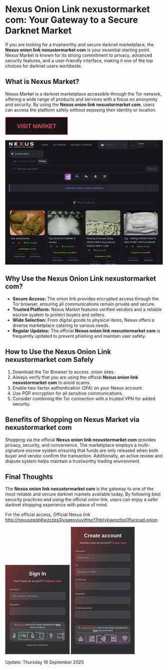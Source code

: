# Nexus Onion Link nexustormarket com: Your Gateway to a Secure Darknet Market

If you are looking for a trustworthy and secure darknet marketplace, the **Nexus onion link nexustormarket com** is your essential starting point. Nexus Market is known for its strong commitment to privacy, advanced security features, and a user-friendly interface, making it one of the top choices for darknet users worldwide.

## What is Nexus Market?

Nexus Market is a darknet marketplace accessible through the Tor network, offering a wide range of products and services with a focus on anonymity and security. By using the **Nexus onion link nexustormarket com**, users can access the platform safely without exposing their identity or location.

[<img src="/images/prompt.webp" width="200">](http://nexuszpgb6wzczes3jvsqeoyiuvjttjscf7nbtvkiaeqzboj3fucjcad.onion)

<a href="http://nexuszpgb6wzczes3jvsqeoyiuvjttjscf7nbtvkiaeqzboj3fucjcad.onion"><img src="/images/side.webp" alt="image" style="max-width: 100%;"></a>


## Why Use the Nexus Onion Link nexustormarket com?

- **Secure Access:** The onion link provides encrypted access through the Tor browser, ensuring all communications remain private and secure.
- **Trusted Platform:** Nexus Market features verified vendors and a reliable escrow system to protect buyers and sellers.
- **Wide Selection:** From digital goods to physical items, Nexus offers a diverse marketplace catering to various needs.
- **Regular Updates:** The official **Nexus onion link nexustormarket com** is frequently updated to prevent phishing and maintain user safety.

## How to Use the Nexus Onion Link nexustormarket com Safely

1. Download the Tor Browser to access .onion sites.
2. Always verify that you are using the official **Nexus onion link nexustormarket com** to avoid scams.
3. Enable two-factor authentication (2FA) on your Nexus account.
4. Use PGP encryption for all sensitive communications.
5. Consider combining the Tor connection with a trusted VPN for added security.

## Benefits of Shopping on Nexus Market via nexustormarket com

Shopping via the official **Nexus onion link nexustormarket com** provides privacy, security, and convenience. The marketplace employs a multi-signature escrow system ensuring that funds are only released when both buyer and vendor confirm the transaction. Additionally, an active review and dispute system helps maintain a trustworthy trading environment.

## Final Thoughts

The **Nexus onion link nexustormarket com** is the gateway to one of the most reliable and secure darknet markets available today. By following best security practices and using the official onion link, users can enjoy a safer darknet shopping experience with peace of mind.

For the official access, Official Nexus link http://nexuszpgb6wzczes3jvsqeoyiuvjttjscf7nbtvkiaeqzboj3fucjcad.onion

<a href="http://nexuszpgb6wzczes3jvsqeoyiuvjttjscf7nbtvkiaeqzboj3fucjcad.onion"><img src="/images/thin.webp" style="max-width: 100%;"></a>
<a href="http://nexuszpgb6wzczes3jvsqeoyiuvjttjscf7nbtvkiaeqzboj3fucjcad.onion"><img src="/images/store.webp" style="max-width: 100%;"></a>



Update:  Thursday 18 September 2025